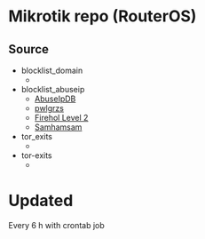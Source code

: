 # Mikrotik repo (RouterOS)

## Source
- blocklist_domain
  - []()
- blocklist_abuseip
  - [AbuseIpDB](https://www.abuseipdb.com/) 
  - [pwlgrzs](https://github.com/pwlgrzs/Mikrotik-Blacklist)
  - [Firehol Level 2](https://github.com/firehol/blocklist-ipsets)
  - [Samhamsam](https://github.com/Samhamsam/blocklist_mikrotik)
- tor_exits
  - []()
- tor-exits
  - []()

# Updated
Every 6 h with crontab job
